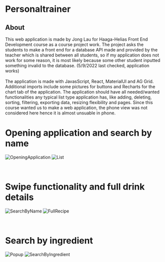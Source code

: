 # Personaltrainer

<h2>About</h2>
This web application is made by Jong Lau for Haaga-Helias Front End Development course as a course project work. The project asks the students to make a front end for a database API made and provided by the teacher which is shared between all students, so if my application does not work for some reason, it is most likely because some other student inputted something invalid to the database. (5/9/2022 last checked, application works)

</br>
</br>
The application is made with JavasScript, React, MaterialUI and AG Grid. Additional imports include some pictures for buttons and Recharts for the chart tab of the application. The application should have all needed/wanted functionalities any typical list type application has, like adding, deleting, sorting, filtering, exporting data, resizing flexibility and pages. Since this course wanted us to make a web application, the phone view was not considered here hence it is almost unsuable in phone.

</br>
<h1>Opening application and search by name</h1>

![OpeningApplication](readMePictures/OpeningApplication.png) ![List](readMePictures/List.png)

</br>
<h1>Swipe functionality and full drink details</h1>

![SearchByName](readMePictures/SearchByName.png) ![FullRecipe](readMePictures/FullRecipe.png)

</br>
<h1>Search by ingredient</h1>

![Popup](readMePictures/Popup.png) ![SearchByIngredient](readMePictures/SearchByIngredient.png)
